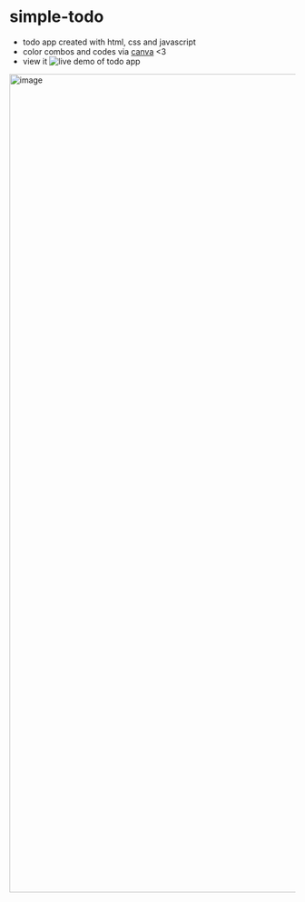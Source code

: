 # simple-todo
- todo app created with html, css and javascript
- color combos and codes via [canva](https://www.canva.com/colors/color-palettes/watermelon-and-stripes/) <3
- view it ![live demo of todo app](https://tanya-sonker.github.io/simple-todo/)
<img width="1440" alt="image" src="https://github.com/tanya-sonker/simple-todo/assets/39142854/b9a97320-9b3e-42c1-a248-ca2d4e9bd868">
